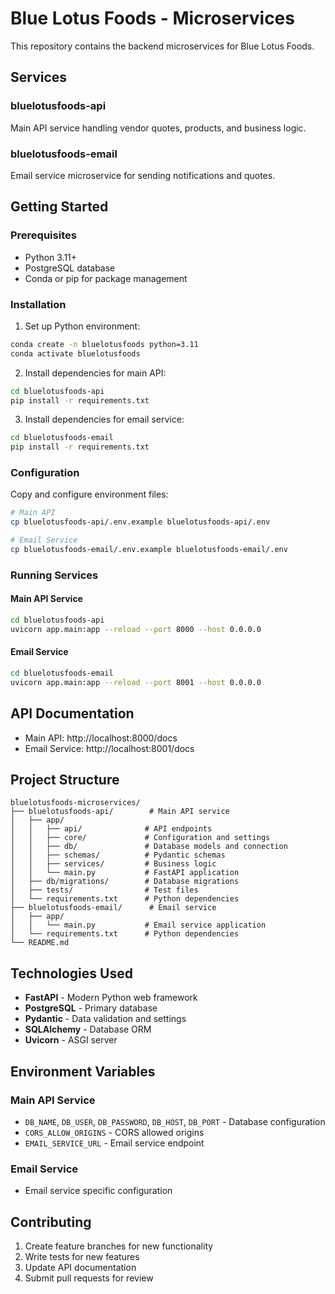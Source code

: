 # Blue Lotus Foods - Microservices

This repository contains the backend microservices for Blue Lotus Foods.

## Services

### bluelotusfoods-api
Main API service handling vendor quotes, products, and business logic.

### bluelotusfoods-email
Email service microservice for sending notifications and quotes.

## Getting Started

### Prerequisites
- Python 3.11+
- PostgreSQL database
- Conda or pip for package management

### Installation

1. Set up Python environment:
```bash
conda create -n bluelotusfoods python=3.11
conda activate bluelotusfoods
```

2. Install dependencies for main API:
```bash
cd bluelotusfoods-api
pip install -r requirements.txt
```

3. Install dependencies for email service:
```bash
cd bluelotusfoods-email
pip install -r requirements.txt
```

### Configuration

Copy and configure environment files:
```bash
# Main API
cp bluelotusfoods-api/.env.example bluelotusfoods-api/.env

# Email Service  
cp bluelotusfoods-email/.env.example bluelotusfoods-email/.env
```

### Running Services

#### Main API Service
```bash
cd bluelotusfoods-api
uvicorn app.main:app --reload --port 8000 --host 0.0.0.0
```

#### Email Service
```bash
cd bluelotusfoods-email
uvicorn app.main:app --reload --port 8001 --host 0.0.0.0
```

## API Documentation

- Main API: http://localhost:8000/docs
- Email Service: http://localhost:8001/docs

## Project Structure

```
bluelotusfoods-microservices/
├── bluelotusfoods-api/        # Main API service
│   ├── app/
│   │   ├── api/              # API endpoints
│   │   ├── core/             # Configuration and settings
│   │   ├── db/               # Database models and connection
│   │   ├── schemas/          # Pydantic schemas
│   │   ├── services/         # Business logic
│   │   └── main.py           # FastAPI application
│   ├── db/migrations/        # Database migrations
│   ├── tests/                # Test files
│   └── requirements.txt      # Python dependencies
├── bluelotusfoods-email/      # Email service
│   ├── app/
│   │   └── main.py           # Email service application
│   └── requirements.txt      # Python dependencies
└── README.md
```

## Technologies Used

- **FastAPI** - Modern Python web framework
- **PostgreSQL** - Primary database
- **Pydantic** - Data validation and settings
- **SQLAlchemy** - Database ORM
- **Uvicorn** - ASGI server

## Environment Variables

### Main API Service
- `DB_NAME`, `DB_USER`, `DB_PASSWORD`, `DB_HOST`, `DB_PORT` - Database configuration
- `CORS_ALLOW_ORIGINS` - CORS allowed origins
- `EMAIL_SERVICE_URL` - Email service endpoint

### Email Service
- Email service specific configuration

## Contributing

1. Create feature branches for new functionality
2. Write tests for new features
3. Update API documentation
4. Submit pull requests for review